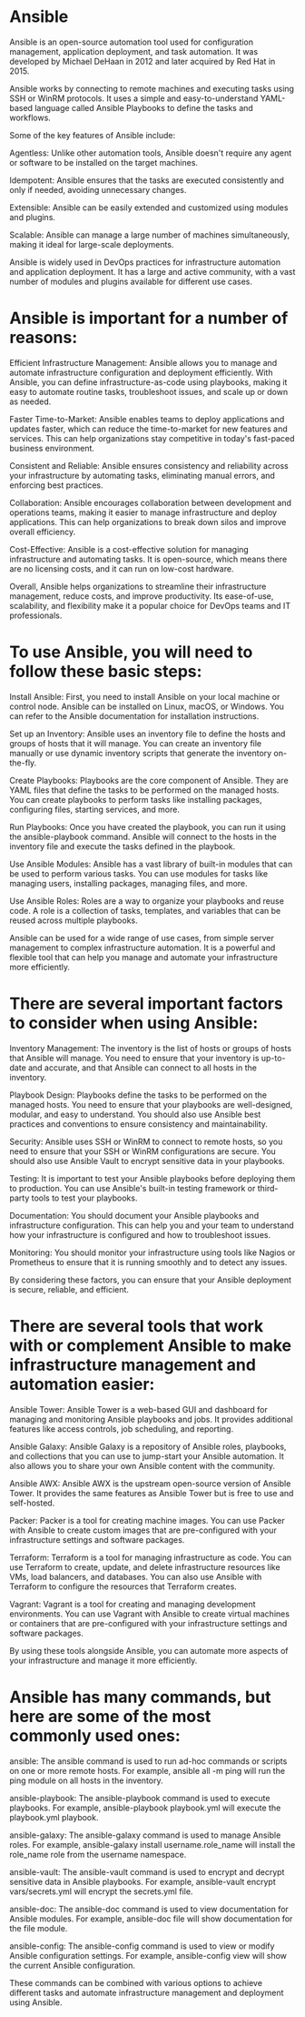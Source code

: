 # Ansible

Ansible is an open-source automation tool used for configuration management, application deployment, and task automation. It was developed by Michael DeHaan in 2012 and later acquired by Red Hat in 2015.

Ansible works by connecting to remote machines and executing tasks using SSH or WinRM protocols. It uses a simple and easy-to-understand YAML-based language called Ansible Playbooks to define the tasks and workflows.

Some of the key features of Ansible include:

Agentless: Unlike other automation tools, Ansible doesn't require any agent or software to be installed on the target machines.

Idempotent: Ansible ensures that the tasks are executed consistently and only if needed, avoiding unnecessary changes.

Extensible: Ansible can be easily extended and customized using modules and plugins.

Scalable: Ansible can manage a large number of machines simultaneously, making it ideal for large-scale deployments.

Ansible is widely used in DevOps practices for infrastructure automation and application deployment. It has a large and active community, with a vast number of modules and plugins available for different use cases.

# Ansible is important for a number of reasons:

Efficient Infrastructure Management: Ansible allows you to manage and automate infrastructure configuration and deployment efficiently. With Ansible, you can define infrastructure-as-code using playbooks, making it easy to automate routine tasks, troubleshoot issues, and scale up or down as needed.

Faster Time-to-Market: Ansible enables teams to deploy applications and updates faster, which can reduce the time-to-market for new features and services. This can help organizations stay competitive in today's fast-paced business environment.

Consistent and Reliable: Ansible ensures consistency and reliability across your infrastructure by automating tasks, eliminating manual errors, and enforcing best practices.

Collaboration: Ansible encourages collaboration between development and operations teams, making it easier to manage infrastructure and deploy applications. This can help organizations to break down silos and improve overall efficiency.

Cost-Effective: Ansible is a cost-effective solution for managing infrastructure and automating tasks. It is open-source, which means there are no licensing costs, and it can run on low-cost hardware.

Overall, Ansible helps organizations to streamline their infrastructure management, reduce costs, and improve productivity. Its ease-of-use, scalability, and flexibility make it a popular choice for DevOps teams and IT professionals.

# To use Ansible, you will need to follow these basic steps:

Install Ansible: First, you need to install Ansible on your local machine or control node. Ansible can be installed on Linux, macOS, or Windows. You can refer to the Ansible documentation for installation instructions.

Set up an Inventory: Ansible uses an inventory file to define the hosts and groups of hosts that it will manage. You can create an inventory file manually or use dynamic inventory scripts that generate the inventory on-the-fly.

Create Playbooks: Playbooks are the core component of Ansible. They are YAML files that define the tasks to be performed on the managed hosts. You can create playbooks to perform tasks like installing packages, configuring files, starting services, and more.

Run Playbooks: Once you have created the playbook, you can run it using the ansible-playbook command. Ansible will connect to the hosts in the inventory file and execute the tasks defined in the playbook.

Use Ansible Modules: Ansible has a vast library of built-in modules that can be used to perform various tasks. You can use modules for tasks like managing users, installing packages, managing files, and more.

Use Ansible Roles: Roles are a way to organize your playbooks and reuse code. A role is a collection of tasks, templates, and variables that can be reused across multiple playbooks.

Ansible can be used for a wide range of use cases, from simple server management to complex infrastructure automation. It is a powerful and flexible tool that can help you manage and automate your infrastructure more efficiently.

# There are several important factors to consider when using Ansible:

Inventory Management: The inventory is the list of hosts or groups of hosts that Ansible will manage. You need to ensure that your inventory is up-to-date and accurate, and that Ansible can connect to all hosts in the inventory.

Playbook Design: Playbooks define the tasks to be performed on the managed hosts. You need to ensure that your playbooks are well-designed, modular, and easy to understand. You should also use Ansible best practices and conventions to ensure consistency and maintainability.

Security: Ansible uses SSH or WinRM to connect to remote hosts, so you need to ensure that your SSH or WinRM configurations are secure. You should also use Ansible Vault to encrypt sensitive data in your playbooks.

Testing: It is important to test your Ansible playbooks before deploying them to production. You can use Ansible's built-in testing framework or third-party tools to test your playbooks.

Documentation: You should document your Ansible playbooks and infrastructure configuration. This can help you and your team to understand how your infrastructure is configured and how to troubleshoot issues.

Monitoring: You should monitor your infrastructure using tools like Nagios or Prometheus to ensure that it is running smoothly and to detect any issues.

By considering these factors, you can ensure that your Ansible deployment is secure, reliable, and efficient.

# There are several tools that work with or complement Ansible to make infrastructure management and automation easier:

Ansible Tower: Ansible Tower is a web-based GUI and dashboard for managing and monitoring Ansible playbooks and jobs. It provides additional features like access controls, job scheduling, and reporting.

Ansible Galaxy: Ansible Galaxy is a repository of Ansible roles, playbooks, and collections that you can use to jump-start your Ansible automation. It also allows you to share your own Ansible content with the community.

Ansible AWX: Ansible AWX is the upstream open-source version of Ansible Tower. It provides the same features as Ansible Tower but is free to use and self-hosted.

Packer: Packer is a tool for creating machine images. You can use Packer with Ansible to create custom images that are pre-configured with your infrastructure settings and software packages.

Terraform: Terraform is a tool for managing infrastructure as code. You can use Terraform to create, update, and delete infrastructure resources like VMs, load balancers, and databases. You can also use Ansible with Terraform to configure the resources that Terraform creates.

Vagrant: Vagrant is a tool for creating and managing development environments. You can use Vagrant with Ansible to create virtual machines or containers that are pre-configured with your infrastructure settings and software packages.

By using these tools alongside Ansible, you can automate more aspects of your infrastructure and manage it more efficiently.

# Ansible has many commands, but here are some of the most commonly used ones:

ansible: The ansible command is used to run ad-hoc commands or scripts on one or more remote hosts. For example, ansible all -m ping will run the ping module on all hosts in the inventory.

ansible-playbook: The ansible-playbook command is used to execute playbooks. For example, ansible-playbook playbook.yml will execute the playbook.yml playbook.

ansible-galaxy: The ansible-galaxy command is used to manage Ansible roles. For example, ansible-galaxy install username.role_name will install the role_name role from the username namespace.

ansible-vault: The ansible-vault command is used to encrypt and decrypt sensitive data in Ansible playbooks. For example, ansible-vault encrypt vars/secrets.yml will encrypt the secrets.yml file.

ansible-doc: The ansible-doc command is used to view documentation for Ansible modules. For example, ansible-doc file will show documentation for the file module.

ansible-config: The ansible-config command is used to view or modify Ansible configuration settings. For example, ansible-config view will show the current Ansible configuration.

These commands can be combined with various options to achieve different tasks and automate infrastructure management and deployment using Ansible.

